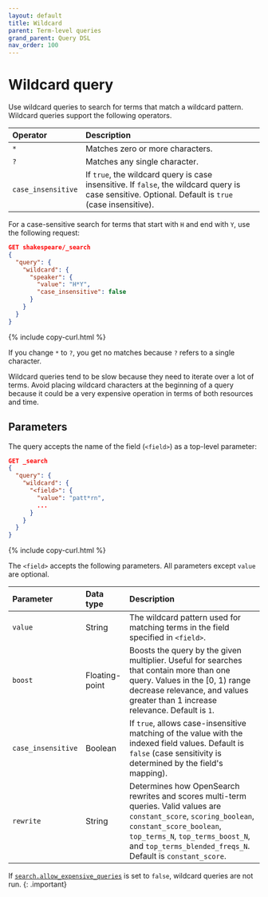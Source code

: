 ```yaml
---
layout: default
title: Wildcard
parent: Term-level queries
grand_parent: Query DSL
nav_order: 100
---
```


# Wildcard query

Use wildcard queries to search for terms that match a wildcard pattern. Wildcard queries support the following operators.

Operator | Description
:--- | :---
`*` | Matches zero or more characters.
`?` | Matches any single character.
`case_insensitive` | If `true`, the wildcard query is case insensitive. If `false`, the wildcard query is case sensitive. Optional. Default is `true` (case insensitive).

For a case-sensitive search for terms that start with `H` and end with `Y`, use the following request:

```json
GET shakespeare/_search
{
  "query": {
    "wildcard": {
      "speaker": {
        "value": "H*Y",
        "case_insensitive": false
      }
    }
  }
}
```
{% include copy-curl.html %}

If you change `*` to `?`, you get no matches because `?` refers to a single character.

Wildcard queries tend to be slow because they need to iterate over a lot of terms. Avoid placing wildcard characters at the beginning of a query because it could be a very expensive operation in terms of both resources and time.

## Parameters

The query accepts the name of the field (`<field>`) as a top-level parameter:

```json
GET _search
{
  "query": {
    "wildcard": {
      "<field>": {
        "value": "patt*rn",
        ... 
      }
    }
  }
}
```
{% include copy-curl.html %}

The `<field>` accepts the following parameters. All parameters except `value` are optional.

Parameter | Data type | Description
:--- | :--- | :---
`value` | String | The wildcard pattern used for matching terms in the field specified in `<field>`.
`boost` | Floating-point | Boosts the query by the given multiplier. Useful for searches that contain more than one query. Values in the [0, 1) range decrease relevance, and values greater than 1 increase relevance. Default is `1`. 
`case_insensitive` | Boolean | If `true`, allows case-insensitive matching of the value with the indexed field values. Default is `false` (case sensitivity is determined by the field's mapping).
`rewrite` | String | Determines how OpenSearch rewrites and scores multi-term queries. Valid values are `constant_score`, `scoring_boolean`, `constant_score_boolean`, `top_terms_N`, `top_terms_boost_N`, and `top_terms_blended_freqs_N`. Default is `constant_score`.

If [`search.allow_expensive_queries`]({{site.url}}{{site.baseurl}}/query-dsl/index/#expensive-queries) is set to `false`, wildcard queries are not run.
{: .important}
